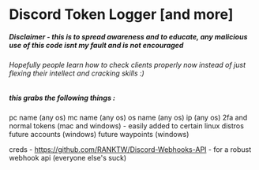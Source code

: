 # Discord Token Logger [and more]

##### Disclaimer - this is to spread awareness and to educate, any malicious use of this code isnt my fault and is not encouraged

###### Hopefully people learn how to check clients properly now instead of just flexing their intellect and cracking skills :)

##### this grabs the following things : 
 pc name (any os)
 mc name (any os)
 os name (any os)
 ip (any os)
 2fa and normal tokens (mac and windows) - easily added to certain linux distros
 future accounts (windows)
 future waypoints (windows)

creds -
https://github.com/RANKTW/Discord-Webhooks-API - for a robust webhook api (everyone else's suck)

